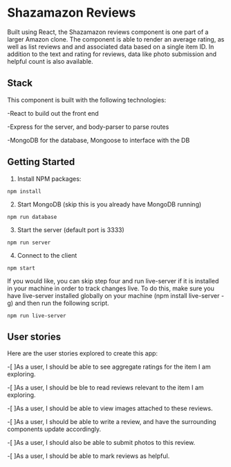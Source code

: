 # Shazamazon Reviews

Built using React, the Shazamazon reviews component is one part of a larger Amazon clone. The component is able to render an average rating, as well as list reviews and and associated data based on a single item ID. In addition to the text and rating for reviews, data like photo submission and helpful count is also available. 



## Stack

This component is built with the following technologies:

-React to build out the front end

-Express for the server, and body-parser to parse routes

-MongoDB for the database, Mongoose to interface with the DB



## Getting Started
1. Install NPM packages:
```
npm install
```
2. Start MongoDB (skip this is you already have MongoDB running)
```
npm run database
```
3. Start the server (default port is 3333)
```
npm run server
```
4. Connect to the client
```
npm start
```



If you would like, you can skip step four and run live-server if it is installed in your machine in order to track changes live. To do this, make sure you have live-server installed globally on your machine (npm install live-server -g) and then run the following script.
```
npm run live-server
```



## User stories

Here are the user stories explored to create this app:

-[ ]As a user, I should be able to see aggregate ratings for the item I am exploring.

-[ ]As a user, I should be ble to read reviews relevant to the item I am exploring.

  -[ ]As a user, I should be able to view images attached to these reviews.

-[ ]As a user, I should be able to write a review, and have the surrounding components update accordingly.

  -[ ]As a user, I should also be able to submit photos to this review.

-[ ]As a user, I should be able to mark reviews as helpful.

